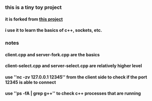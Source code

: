 ### this is a tiny toy project

#### it is forked from [this project](https://github.com/chaishilin/Tiny-webserver)

#### i use it to learn the basics of c++, sockets, etc.

### notes

#### client.cpp and server-fork.cpp are the basics

#### client-select.cpp and server-select.cpp are relatively higher level

#### use ''nc -zv 127.0.0.1 12345'' from the client side to check if the port 12345 is able to connect

#### use ''ps -fA | grep g++'' to check c++ processes that are running
